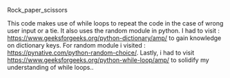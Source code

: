 Rock_paper_scissors

This code makes use of while loops to repeat the code in the case of wrong user input or a tie. It also uses the random module in python.
I had to visit : https://www.geeksforgeeks.org/python-dictionary/amp/  to gain knowledge on dictionary keys. 
For random module i visited : https://pynative.com/python-random-choice/.
Lastly, i had to visit https://www.geeksforgeeks.org/python-while-loop/amp/ to solidify my understanding of while loops..
